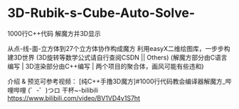 # 3D-Rubik-s-Cube-Auto-Solve-
1000行C++代码 解魔方并3D显示

从点-线-面-立方体到27个立方体协作构成魔方
利用easyX二维绘图库，一步步构建3D世界
(3D旋转等数学公式请自行查阅CSDN || Others)
(解魔方部分由C语言编写 | 3D渲染部分由C++编写 | 两个项目的聚合体，画风可能有些违和)

介绍 & 预览可参考视频：
[纯C++手撸3D魔方]#1000行代码教会编译器解魔方_哔哩哔哩 (゜-゜)つロ 干杯~-bilibili
https://www.bilibili.com/video/BV1VD4y1S7ht
